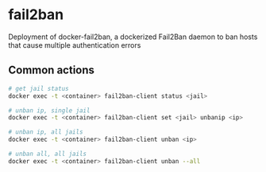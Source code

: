 # fail2ban

Deployment of docker-fail2ban, a dockerized Fail2Ban daemon to ban hosts that cause multiple authentication errors

## Common actions

```sh
# get jail status
docker exec -t <container> fail2ban-client status <jail>

# unban ip, single jail
docker exec -t <container> fail2ban-client set <jail> unbanip <ip>

# unban ip, all jails
docker exec -t <container> fail2ban-client unban <ip>

# unban all, all jails
docker exec -t <container> fail2ban-client unban --all
```
